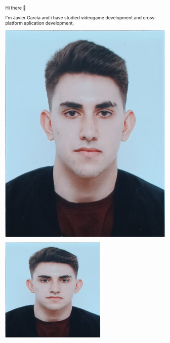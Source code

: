  Hi there 👋

 I'm Javier García and i have studied videogame development and cross-platform aplication development,

![My Face](Assets/profilePhoto.jpg)

<img src="Assets/profilePhoto.jpg" alt="My Face" width="300" height="300" />
<!--
**JvrGrc/JvrGrc** is a ✨ _special_ ✨ repository because its `README.md` (this file) appears on your GitHub profile.

Here are some ideas to get you started:

- 🔭 I’m currently working on ...
- 🌱 I’m currently learning ...
- 👯 I’m looking to collaborate on ...
- 🤔 I’m looking for help with ...
- 💬 Ask me about ...
- 📫 How to reach me: ...
- 😄 Pronouns: ...
- ⚡ Fun fact: ...
-->
